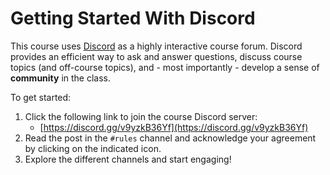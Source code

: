 # Getting Started With Discord

This course uses [Discord](https://discord.com/) as a highly interactive course
forum. Discord provides an efficient way to ask and answer questions, discuss
course topics (and off-course topics), and - most importantly - develop a sense
of **community** in the class.

To get started:

1. Click the following link to join the course Discord server:
    - [https://discord.gg/v9yzkB36Yf](https://discord.gg/v9yzkB36Yf)
1. Read the post in the `#rules` channel and acknowledge your agreement by
   clicking on the indicated icon.
1. Explore the different channels and start engaging! 

